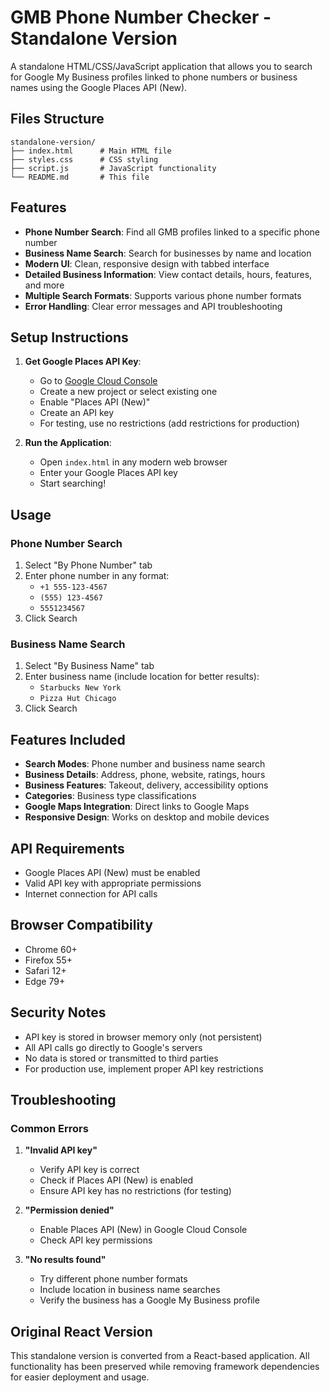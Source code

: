 # GMB Phone Number Checker - Standalone Version

A standalone HTML/CSS/JavaScript application that allows you to search for Google My Business profiles linked to phone numbers or business names using the Google Places API (New).

## Files Structure

```
standalone-version/
├── index.html      # Main HTML file
├── styles.css      # CSS styling
├── script.js       # JavaScript functionality
└── README.md       # This file
```

## Features

- **Phone Number Search**: Find all GMB profiles linked to a specific phone number
- **Business Name Search**: Search for businesses by name and location
- **Modern UI**: Clean, responsive design with tabbed interface
- **Detailed Business Information**: View contact details, hours, features, and more
- **Multiple Search Formats**: Supports various phone number formats
- **Error Handling**: Clear error messages and API troubleshooting

## Setup Instructions

1. **Get Google Places API Key**:
   - Go to [Google Cloud Console](https://console.cloud.google.com/apis/credentials)
   - Create a new project or select existing one
   - Enable "Places API (New)" 
   - Create an API key
   - For testing, use no restrictions (add restrictions for production)

2. **Run the Application**:
   - Open `index.html` in any modern web browser
   - Enter your Google Places API key
   - Start searching!

## Usage

### Phone Number Search
1. Select "By Phone Number" tab
2. Enter phone number in any format:
   - `+1 555-123-4567`
   - `(555) 123-4567`
   - `5551234567`
3. Click Search

### Business Name Search
1. Select "By Business Name" tab
2. Enter business name (include location for better results):
   - `Starbucks New York`
   - `Pizza Hut Chicago`
3. Click Search

## Features Included

- **Search Modes**: Phone number and business name search
- **Business Details**: Address, phone, website, ratings, hours
- **Business Features**: Takeout, delivery, accessibility options
- **Categories**: Business type classifications
- **Google Maps Integration**: Direct links to Google Maps
- **Responsive Design**: Works on desktop and mobile devices

## API Requirements

- Google Places API (New) must be enabled
- Valid API key with appropriate permissions
- Internet connection for API calls

## Browser Compatibility

- Chrome 60+
- Firefox 55+
- Safari 12+
- Edge 79+

## Security Notes

- API key is stored in browser memory only (not persistent)
- All API calls go directly to Google's servers
- No data is stored or transmitted to third parties
- For production use, implement proper API key restrictions

## Troubleshooting

### Common Errors

1. **"Invalid API key"**
   - Verify API key is correct
   - Check if Places API (New) is enabled
   - Ensure API key has no restrictions (for testing)

2. **"Permission denied"**
   - Enable Places API (New) in Google Cloud Console
   - Check API key permissions

3. **"No results found"**
   - Try different phone number formats
   - Include location in business name searches
   - Verify the business has a Google My Business profile

## Original React Version

This standalone version is converted from a React-based application. All functionality has been preserved while removing framework dependencies for easier deployment and usage.
